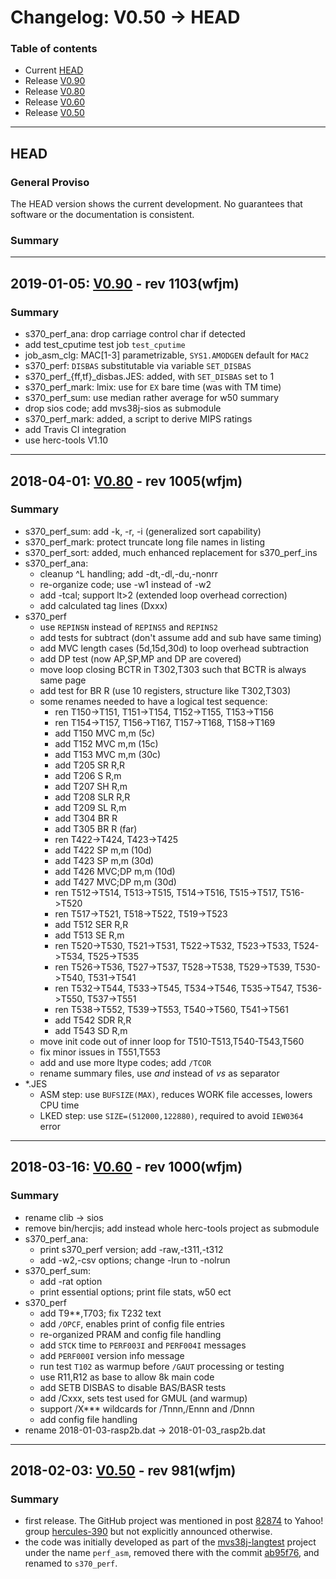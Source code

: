 # Changelog: V0.50 -> HEAD

### Table of contents
- Current [HEAD](#user-content-head)
- Release [V0.90](#user-content-V0.90)
- Release [V0.80](#user-content-V0.80)
- Release [V0.60](#user-content-V0.60)
- Release [V0.50](#user-content-V0.50)

<!-- --------------------------------------------------------------------- -->
---
## <a id="head">HEAD</a>
### General Proviso
The HEAD version shows the current development. No guarantees that software or
the documentation is consistent.

### Summary

<!-- --------------------------------------------------------------------- -->
---
## <a id="V0.90">2019-01-05: [V0.90](https://github.com/wfjm/s370-perf/releases/tag/V0.90) - rev 1103(wfjm)</a>

### Summary
- s370_perf_ana: drop carriage control char if detected
- add test_cputime test job `test_cputime`
- job_asm_clg: MAC[1-3] parametrizable, `SYS1.AMODGEN` default for `MAC2`
- s370_perf: `DISBAS` substitutable via variable `SET_DISBAS`
- s370_perf_{ff,tf}_disbas.JES: added, with `SET_DISBAS` set to 1
- s370_perf_mark: lmix: use for `EX` bare time (was with TM time)
- s370_perf_sum: use median rather average for w50 summary
- drop sios code; add mvs38j-sios as submodule
- s370_perf_mark: added, a script to derive MIPS ratings
- add Travis CI integration
- use herc-tools V1.10

<!-- --------------------------------------------------------------------- -->
---
## <a id="V0.80">2018-04-01: [V0.80](https://github.com/wfjm/s370-perf/releases/tag/V0.80) - rev 1005(wfjm)</a>

### Summary
- s370_perf_sum: add -k, -r, -i (generalized sort capability)
- s370_perf_mark: protect truncate long file names in listing
- s370_perf_sort: added, much enhanced replacement for s370_perf_ins
- s370_perf_ana:
  - cleanup ^L handling; add -dt,-dl,-du,-nonrr
  - re-organize code; use -w1 instead of -w2
  - add -tcal; support lt>2 (extended loop overhead correction)
  - add calculated tag lines (Dxxx)
- s370_perf
  - use `REPINSN` instead of `REPINS5` and `REPINS2`
  - add tests for subtract (don't assume add and sub have same timing)
  - add MVC length cases (5d,15d,30d) to loop overhead subtraction
  - add DP test (now AP,SP,MP and DP are covered)
  - move loop closing BCTR in T302,T303 such that BCTR is always same page
  - add test for BR R (use 10 registers, structure like T302,T303)
  - some renames needed to have a logical test sequence:
    - ren T150->T151, T151->T154, T152->T155, T153->T156
    - ren T154->T157, T156->T167, T157->T168, T158->T169
    - add T150  MVC m,m (5c)
    - add T152  MVC m,m (15c)
    - add T153  MVC m,m (30c)
    - add T205  SR R,R
    - add T206  S R,m
    - add T207  SH R,m
    - add T208  SLR R,R
    - add T209  SL R,m
    - add T304  BR R
    - add T305  BR R (far)
    - ren T422->T424, T423->T425
    - add T422  SP m,m (10d)
    - add T423  SP m,m (30d)
    - add T426  MVC;DP m,m (10d)
    - add T427  MVC;DP m,m (30d)
    - ren T512->T514, T513->T515, T514->T516, T515->T517, T516->T520
    - ren T517->T521, T518->T522, T519->T523
    - add T512  SER R,R
    - add T513  SE R,m
    - ren T520->T530, T521->T531, T522->T532, T523->T533, T524->T534, T525->T535
    - ren T526->T536, T527->T537, T528->T538, T529->T539, T530->T540, T531->T541
    - ren T532->T544, T533->T545, T534->T546, T535->T547, T536->T550, T537->T551
    - ren T538->T552, T539->T553, T540->T560, T541->T561
    - add T542  SDR R,R
    - add T543  SD R,m
  - move init code out of inner loop for T510-T513,T540-T543,T560
  - fix minor issues in T551,T553
  - add and use more ltype codes; add `/TCOR`
  - rename summary files, use _and_ instead of _vs_ as separator
- *.JES
  - ASM step:  use `BUFSIZE(MAX)`, reduces WORK file accesses, lowers CPU time
  - LKED step: use `SIZE=(512000,122880)`, required to avoid `IEW0364` error

<!-- --------------------------------------------------------------------- -->
---
## <a id="V0.60">2018-03-16: [V0.60](https://github.com/wfjm/s370-perf/releases/tag/V0.60) - rev 1000(wfjm)</a>

### Summary
- rename clib -> sios
- remove bin/hercjis; add instead whole herc-tools project as submodule
- s370_perf_ana:
  - print s370_perf version; add -raw,-t311,-t312
  - add -w2,-csv options; change -lrun to -nolrun
- s370_perf_sum:
  - add -rat option
  - print essential options; print file stats, w50 ect
- s370_perf
  - add T9**,T703; fix T232 text
  - add `/OPCF`, enables print of config file entries
  - re-organized PRAM and config file handling
  - add `STCK` time to `PERF003I` and `PERF004I` messages
  - add `PERF000I` version info message
  - run test `T102` as warmup before `/GAUT` processing or testing
  - use R11,R12 as base to allow 8k  main code
  - add SETB DISBAS to disable BAS/BASR tests
  - add /Cxxx, sets test used for GMUL (and warmup)
  - support /X*** wildcards for /Tnnn,/Ennn and /Dnnn
  - add config file handling
- rename 2018-01-03-rasp2b.dat -> 2018-01-03_rasp2b.dat

<!-- --------------------------------------------------------------------- -->
---
## <a id="V0.50">2018-02-03: [V0.50](https://github.com/wfjm/s370-perf/releases/tag/V0.50) - rev 981(wfjm)</a>

### Summary
- first release. The GitHub project was mentioned in post [82874](https://groups.yahoo.com/neo/groups/hercules-390/conversations/topics/82874) to Yahoo! group [hercules-390](https://groups.yahoo.com/neo/groups/hercules-390/info) but not explicitly announced otherwise.
- the code was initially developed as part of the [mvs38j-langtest](https://github.com/wfjm/mvs38j-langtest) project under the name `perf_asm`, removed there with the commit [ab95f76](https://github.com/wfjm/mvs38j-langtest/commit/ab95f765f6a6b3979d79ab8f07d69b128911357a), and renamed to `s370_perf`.
